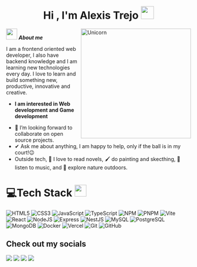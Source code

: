 <h1 align="center">Hi , I'm Alexis Trejo <img src="https://media.giphy.com/media/hvRJCLFzcasrR4ia7z/giphy.gif" width="35"></h1>

<img align="right" width=300px alt="Unicorn" src="https://media.giphy.com/media/lJNoBCvQYp7nq/giphy.gif?cid=790b7611nivqf46z155047qej1lynpgj7lpivyannkyd5u9u&ep=v1_gifs_search&rid=giphy.gif&ct=g" />

<img src="https://media.giphy.com/media/ObNTw8Uzwy6KQ/giphy.gif" width="30px">&nbsp;***About me***

I am a frontend oriented web developer, I also have backend knowledge and I am learning new technologies every day. I love to learn and build something new, productive, innovative and creative.
* **I am interested in Web development and Game development**
- 👯 I’m looking forward to collaborate on open source projects.
- ✔ Ask me about anything, I am happy to help, only if the ball is in my court!😉<br>
- Outside tech, 📖 I love to read novels, 🖌️ do painting and skecthing, 🎵 listen to music, and 🌴 explore nature outdoors.

# 💻Tech Stack <img src = "https://media2.giphy.com/media/QssGEmpkyEOhBCb7e1/giphy.gif?cid=ecf05e47a0n3gi1bfqntqmob8g9aid1oyj2wr3ds3mg700bl&rid=giphy.gif" width = 32px> 
![HTML5](https://img.shields.io/badge/html5-%23E34F26.svg?style=for-the-badge&logo=html5&logoColor=white)
![CSS3](https://img.shields.io/badge/css3-%231572B6.svg?style=for-the-badge&logo=css3&logoColor=white)
![JavaScript](https://img.shields.io/badge/javascript-%23323330.svg?style=for-the-badge&logo=javascript&logoColor=%23F7DF1E)
![TypeScript](https://img.shields.io/badge/typescript-%23007ACC.svg?style=for-the-badge&logo=typescript&logoColor=white)
![NPM](https://img.shields.io/badge/NPM-%23000000.svg?style=for-the-badge&logo=npm&logoColor=white)
![PNPM](https://img.shields.io/badge/pnpm-%23000814.svg?style=for-the-badge&logo=pnpm&logoColor=white)
![Vite](https://img.shields.io/badge/vite-%23646CFF.svg?style=for-the-badge&logo=vite&logoColor=white)
![React](https://img.shields.io/badge/react-%2361DAFB.svg?style=for-the-badge&logo=react&logoColor=black)
![NodeJS](https://img.shields.io/badge/node.js-6DA55F?style=for-the-badge&logo=node.js&logoColor=white)
![Express](https://img.shields.io/badge/express-%23000000.svg?style=for-the-badge&logo=express&logoColor=white)
![NestJS](https://img.shields.io/badge/nestjs-%23E0234E.svg?style=for-the-badge&logo=nestjs&logoColor=white)
![MySQL](https://img.shields.io/badge/mysql-%2300f.svg?style=for-the-badge&logo=mysql&logoColor=white)
![PostgreSQL](https://img.shields.io/badge/postgresql-%23316192.svg?style=for-the-badge&logo=postgresql&logoColor=white)
![MongoDB](https://img.shields.io/badge/MongoDB-%234ea94b.svg?style=for-the-badge&logo=mongodb&logoColor=white)
![Docker](https://img.shields.io/badge/docker-%230db7ed.svg?style=for-the-badge&logo=docker&logoColor=white)
![Vercel](https://img.shields.io/badge/vercel-%23000000.svg?style=for-the-badge&logo=vercel&logoColor=white)
![Git](https://img.shields.io/badge/git-%23f77f00.svg?style=for-the-badge&logo=git&logoColor=white)
![GitHub](https://img.shields.io/badge/github-%230b132b.svg?style=for-the-badge&logo=github&logoColor=white)

## Check out my socials
<a href="https://www.instagram.com/alesis.nakano/" target="_blank" rel="noopener noreferrer"><img src="https://img.shields.io/badge/Instagram-E4405F.svg?style=for-the-badge&logo=instagram&logoColor=white" /></a>
<a href="https://www.facebook.com/profile.php?id=100009600247397" target="_blank" rel="noopener noreferrer"><img src="https://img.shields.io/badge/Facebook-1877F2.svg?style=for-the-badge&logo=facebook&logoColor=white" /></a>
<a href="https://www.linkedin.com/in/alexis-trejo-b60437202/" target="_blank" rel="noopener noreferrer"><img src="https://img.shields.io/badge/LinkedIn-0077B5.svg?style=for-the-badge&logo=linkedin&logoColor=white" /></a>
<a href="https://qm.qq.com/q/RjLSLVJ64E" target="_blank" rel="noopener noreferrer"><img src="https://img.shields.io/badge/QQ-EB1923.svg?style=for-the-badge&logo=tencent-qq&logoColor=white" /></a>
